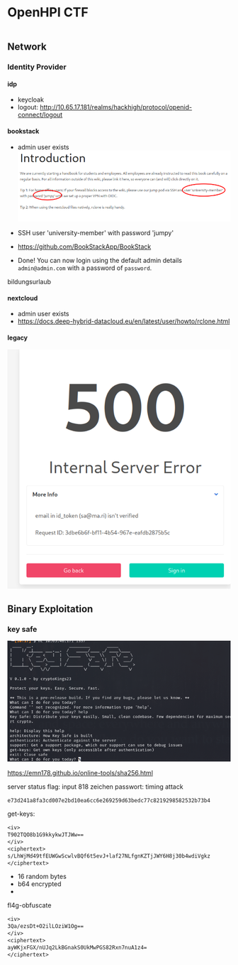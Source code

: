 
# OpenHPI CTF

```toc
```




## Network

### Identity Provider

#### idp
- keycloak
-  logout: http://10.65.17.181/realms/hackhigh/protocol/openid-connect/logout

#### bookstack

- admin user exists
![](screenshots/Pasted%20image%2020230310104642.png)
- SSH user 'university-member' with password 'jumpy'

- https://github.com/BookStackApp/BookStack
- Done! You can now login using the default admin details `admin@admin.com` with a password of `password`.

bildungsurlaub
#### nextcloud
- admin user exists
- https://docs.deep-hybrid-datacloud.eu/en/latest/user/howto/rclone.html


#### legacy
![](screenshots/Pasted%20image%2020230310111240.png)



## Binary Exploitation


### key safe

![](screenshots/Pasted%20image%2020230315102438.png)


https://emn178.github.io/online-tools/sha256.html


server status flag: input 818 zeichen
passwort: timing attack

```
e73d241a8fa3cd007e2bd10ea6cc6e269259d63bedc77c8219298582532b73b4
```


get-keys:
```
<iv>
T902TQO8b1G9kkykwJTJWw==
</iv>
<ciphertext>
s/LhWjMd49tfEUWGwScwlvBQf6t5evJ+laf27NLfgnKZTjJWY6H8j30b4wdiVgkz
</ciphertext>
```


- 16 random bytes
- b64 encrypted
- 

fl4g-obfuscate
```
<iv>
3Qa/ezsDt+O2ilLOziW1Og==
</iv>
<ciphertext>
ayWKjxFGX/nUJq2LkBGnakS0UkMwPGS82Rxn7nuA1z4=
</ciphertext>
```
